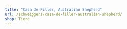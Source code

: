 ```yaml
---
title: "Casa de Filler, Australian Shepherd"
url: /schweiggers/casa-de-filler-australian-shepherd/
shop: Tiere
---
```

